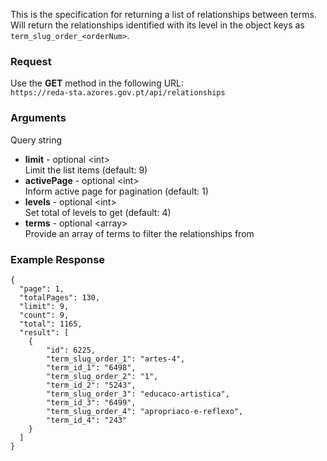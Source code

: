 This is the specification for returning a list of relationships between terms. Will return the relationships identified with its level in the object keys as `term_slug_order_<orderNum>`.

### Request

Use the **GET** method in the following URL:  
`https://reda-sta.azores.gov.pt/api/relationships`

### Arguments

Query string

* **limit** - optional &lt;int&gt;  
   Limit the list items (default: 9)
* **activePage** - optional &lt;int&gt;  
   Inform active page for pagination (default: 1)  
* **levels** - optional &lt;int&gt;  
  Set total of levels to get (default: 4)  
* **terms** - optional &lt;array&gt;  
  Provide an array of terms to filter the relationships from  

### Example Response

```
{
  "page": 1,
  "totalPages": 130,
  "limit": 9,
  "count": 9,
  "total": 1165,
  "result": [
    {
        "id": 6225,
        "term_slug_order_1": "artes-4",
        "term_id_1": "6498",
        "term_slug_order_2": "1",
        "term_id_2": "5243",
        "term_slug_order_3": "educaco-artistica",
        "term_id_3": "6499",
        "term_slug_order_4": "apropriaco-e-reflexo",
        "term_id_4": "243"
    }
  ]
}
```